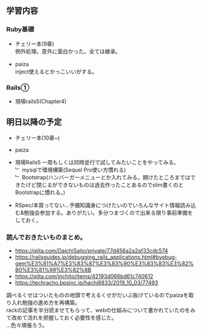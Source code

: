 ## 学習内容

### **Ruby基礎**
- チェリー本(9章)   
例外処理。意外に面白かった。全ては継承。

- paiza　   
inject使えるとかっこいいがする。

### **Rails①**
- 現場rails5(Chapter4)    

## 明日以降の予定

- チェリー本(10章~)
- paiza

- 現場Rails5 一周もしくは同時並行で試してみたいことをやってみる。   
﹂ mysqlで環境構築(Sequel Pro使い方慣れる)  
﹂ Bootstrap(ハンバーガーメニューとか入れてみる。開けたところまではできたけど閉じるができないものは過去作ったことあるのでslim書くのとBootstrapに慣れる。)

-  RSpec/本買ってない…予備知識身につけたいのでいろんなサイト情報読み込む&勉強会参加する。ありがたい。多分つまづくので出来る限り事前準備をしておく。


### 読んでおきたいものまとめ。

- https://qiita.com/DaichiSaito/private/77d456a2a2af33cdc574
- https://railsguides.jp/debugging_rails_applications.html#byebug-gem%E3%81%A7%E3%83%87%E3%83%90%E3%83%83%E3%82%B0%E3%81%99%E3%82%8B    
- https://qiita.com/jnchito/items/42193d066bd61c740612
- https://techracho.bpsinc.jp/hachi8833/2019_10_03/77493

調べるくせはついたものの地頭で考えるくせがだいぶ抜けているのでpaizaを取り入れ勉強の進め方を再構築。    
rackの記事を半分読ませてもらって、webの仕組みについて書かれていたのをみて改めて流れを把握しておく必要性を感じた。    
…色々頑張ろう。

